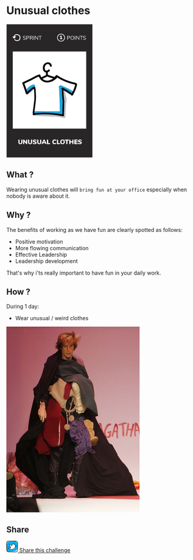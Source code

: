 # Unusual clothes
![Wear unusual clothes](images/unusual-clothes.png)  

## What ?
Wearing unusual clothes will `bring fun at your office` especially when nobody is aware about it. 

## Why ?
The benefits of working as we have fun are clearly spotted as follows:
* Positive motivation
* More flowing communication
* Effective Leadership
* Leadership development  

That's why i'ts really important to have fun in your daily work.

## How ?
During 1 day:
* Wear unusual / weird clothes

![Unusual clothes](images/unusual-clothes1.jpg)

## Share
![Share](../images/twitter.png)[ Share this challenge](https://twitter.com/home?status=I%20have%20just%20completed%20the%20Unusual%20clothes%20%23craft_challenges%20from%20%40agilepartner%20http://tiny.cc/bd40wy)